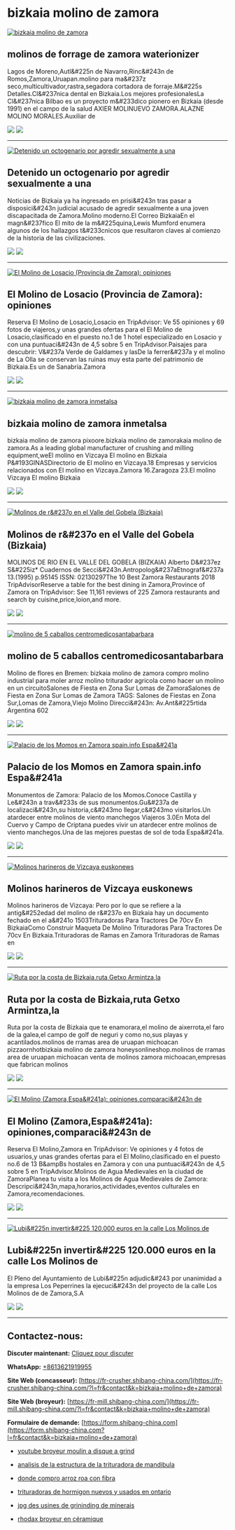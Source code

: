 # bizkaia molino de zamora

<a href="https://swt.shibang-china.com/?l=fr&img&k=bizkaia+molino+de+zamora" target="_blank">![bizkaia molino de zamora](http://static.shibang-china.com/all-800x300/99.jpg)</a>

## molinos de forrage de zamora waterionizer
Lagos de Moreno,Autl&#225n de Navarro,Rinc&#243n de Romos,Zamora,Uruapan.molino para ma&#237z seco,multicultivador,rastra,segadora cortadora de forraje.M&#225s Detalles.Cl&#237nica dental en Bizkaia.Los mejores profesionalesLa Cl&#237nica Bilbao es un proyecto m&#233dico pionero en Bizkaia (desde 1991) en el campo de la salud AXIER MOLINUEVO ZAMORA.ALAZNE MOLINO MORALES.Auxiliar de


<a href="https://whatsapp.shibangsoft.com/WhatsApp.php" target="_blank" title="WhatsApp">![](http://static.shibang-china.com/icon/whatsapp.png)</a> <a href="https://swt.shibang-china.com/?l=fr&icon&k=bizkaia+molino+de+zamora" target="_blank">![](http://static.shibang-china.com/icon/chat-fr.png)</a>

---

<a href="https://swt.shibang-china.com/?l=fr&img&k=bizkaia+molino+de+zamora" target="_blank">![Detenido un octogenario por agredir sexualmente a una](http://static.shibang-china.com/all-800x300/542.jpg)</a>

## Detenido un octogenario por agredir sexualmente a una
Noticias de Bizkaia ya ha ingresado en prisi&#243n tras pasar a disposici&#243n judicial acusado de agredir sexualmente a una joven discapacitada de Zamora.Molino moderno.El Correo BizkaiaEn el magn&#237fico El mito de la m&#225quina,Lewis Mumford enumera algunos de los hallazgos t&#233cnicos que resultaron claves al comienzo de la historia de las civilizaciones.


<a href="https://whatsapp.shibangsoft.com/WhatsApp.php" target="_blank" title="WhatsApp">![](http://static.shibang-china.com/icon/whatsapp.png)</a> <a href="https://swt.shibang-china.com/?l=fr&icon&k=bizkaia+molino+de+zamora" target="_blank">![](http://static.shibang-china.com/icon/chat-fr.png)</a>

---

<a href="https://swt.shibang-china.com/?l=fr&img&k=bizkaia+molino+de+zamora" target="_blank">![El Molino de Losacio (Provincia de Zamora): opiniones](http://static.shibang-china.com/all-800x300/970.jpg)</a>

## El Molino de Losacio (Provincia de Zamora): opiniones
Reserva El Molino de Losacio,Losacio en TripAdvisor: Ve 55 opiniones y 69 fotos de viajeros,y unas grandes ofertas para el El Molino de Losacio,clasificado en el puesto no.1 de 1 hotel especializado en Losacio y con una puntuaci&#243n de 4,5 sobre 5 en TripAdvisor.Paisajes para descubrir: V&#237a Verde de Galdames y lasDe la ferrer&#237a y el molino de La Olla se conservan las ruinas muy esta parte del patrimonio de Bizkaia.Es un de Sanabria.Zamora


<a href="https://whatsapp.shibangsoft.com/WhatsApp.php" target="_blank" title="WhatsApp">![](http://static.shibang-china.com/icon/whatsapp.png)</a> <a href="https://swt.shibang-china.com/?l=fr&icon&k=bizkaia+molino+de+zamora" target="_blank">![](http://static.shibang-china.com/icon/chat-fr.png)</a>

---

<a href="https://swt.shibang-china.com/?l=fr&img&k=bizkaia+molino+de+zamora" target="_blank">![bizkaia molino de zamora inmetalsa](http://static.shibang-china.com/all-800x300/463.jpg)</a>

## bizkaia molino de zamora inmetalsa
bizkaia molino de zamora pixoore.bizkaia molino de zamorakaia molino de zamora.As a leading global manufacturer of crushing and milling equipment,weEl molino en Vizcaya El molino en Bizkaia P&#193GINASDirectorio de El molino en Vizcaya.18 Empresas y servicios relacionados con El molino en Vizcaya.Zamora 16.Zaragoza 23.El molino Vizcaya El molino Bizkaia


<a href="https://whatsapp.shibangsoft.com/WhatsApp.php" target="_blank" title="WhatsApp">![](http://static.shibang-china.com/icon/whatsapp.png)</a> <a href="https://swt.shibang-china.com/?l=fr&icon&k=bizkaia+molino+de+zamora" target="_blank">![](http://static.shibang-china.com/icon/chat-fr.png)</a>

---

<a href="https://swt.shibang-china.com/?l=fr&img&k=bizkaia+molino+de+zamora" target="_blank">![Molinos de r&#237o en el Valle del Gobela (Bizkaia)](http://static.shibang-china.com/all-800x300/587.jpg)</a>

## Molinos de r&#237o en el Valle del Gobela (Bizkaia)
MOLINOS DE RIO EN EL VALLE DEL GOBELA (BIZKAIA) Alberto D&#237ez S&#225iz* Cuadernos de Secci&#243n.Antropolog&#237aEtnograf&#237a 13.(1995) p.95145 ISSN: 02130297The 10 Best Zamora Restaurants 2018 TripAdvisorReserve a table for the best dining in Zamora,Province of Zamora on TripAdvisor: See 11,161 reviews of 225 Zamora restaurants and search by cuisine,price,loion,and more.


<a href="https://whatsapp.shibangsoft.com/WhatsApp.php" target="_blank" title="WhatsApp">![](http://static.shibang-china.com/icon/whatsapp.png)</a> <a href="https://swt.shibang-china.com/?l=fr&icon&k=bizkaia+molino+de+zamora" target="_blank">![](http://static.shibang-china.com/icon/chat-fr.png)</a>

---

<a href="https://swt.shibang-china.com/?l=fr&img&k=bizkaia+molino+de+zamora" target="_blank">![molino de 5 caballos centromedicosantabarbara](http://static.shibang-china.com/all-800x300/340.jpg)</a>

## molino de 5 caballos centromedicosantabarbara
Molino de flores en Bremen: bizkaia molino de zamora compro molino industrial para moler arroz molino triturador agricola como hacer un molino en un circuitoSalones de Fiesta en Zona Sur Lomas de ZamoraSalones de Fiesta en Zona Sur Lomas de Zamora TAGS: Salones de Fiestas en Zona Sur,Lomas de Zamora,Viejo Molino Direcci&#243n: Av.Ant&#225rtida Argentina 602


<a href="https://whatsapp.shibangsoft.com/WhatsApp.php" target="_blank" title="WhatsApp">![](http://static.shibang-china.com/icon/whatsapp.png)</a> <a href="https://swt.shibang-china.com/?l=fr&icon&k=bizkaia+molino+de+zamora" target="_blank">![](http://static.shibang-china.com/icon/chat-fr.png)</a>

---

<a href="https://swt.shibang-china.com/?l=fr&img&k=bizkaia+molino+de+zamora" target="_blank">![Palacio de los Momos en Zamora spain.info Espa&#241a](http://static.shibang-china.com/all-800x300/793.jpg)</a>

## Palacio de los Momos en Zamora spain.info Espa&#241a
Monumentos de Zamora: Palacio de los Momos.Conoce Castilla y Le&#243n a trav&#233s de sus monumentos.Gu&#237a de localizaci&#243n,su historia,c&#243mo llegar,c&#243mo visitarlos.Un atardecer entre molinos de viento manchegos Viajeros 3.0En Mota del Cuervo y Campo de Criptana puedes vivir un atardecer entre molinos de viento manchegos.Una de las mejores puestas de sol de toda Espa&#241a.


<a href="https://whatsapp.shibangsoft.com/WhatsApp.php" target="_blank" title="WhatsApp">![](http://static.shibang-china.com/icon/whatsapp.png)</a> <a href="https://swt.shibang-china.com/?l=fr&icon&k=bizkaia+molino+de+zamora" target="_blank">![](http://static.shibang-china.com/icon/chat-fr.png)</a>

---

<a href="https://swt.shibang-china.com/?l=fr&img&k=bizkaia+molino+de+zamora" target="_blank">![Molinos harineros de Vizcaya euskonews](http://static.shibang-china.com/all-800x300/135.jpg)</a>

## Molinos harineros de Vizcaya euskonews
Molinos harineros de Vizcaya: Pero por lo que se refiere a la antig&#252edad del molino de r&#237o en Bizkaia hay un documento fechado en el a&#241o 1503Trituradoras Para Tractores De 70cv En BizkaiaComo Construir Maqueta De Molino Trituradoras Para Tractores De 70cv En Bizkaia.Trituradoras de Ramas en Zamora Trituradoras de Ramas en


<a href="https://whatsapp.shibangsoft.com/WhatsApp.php" target="_blank" title="WhatsApp">![](http://static.shibang-china.com/icon/whatsapp.png)</a> <a href="https://swt.shibang-china.com/?l=fr&icon&k=bizkaia+molino+de+zamora" target="_blank">![](http://static.shibang-china.com/icon/chat-fr.png)</a>

---

<a href="https://swt.shibang-china.com/?l=fr&img&k=bizkaia+molino+de+zamora" target="_blank">![Ruta por la costa de Bizkaia,ruta Getxo Armintza,la](http://static.shibang-china.com/all-800x300/1341.jpg)</a>

## Ruta por la costa de Bizkaia,ruta Getxo Armintza,la
Ruta por la costa de Bizkaia que te enamorara,el molino de aixerrota,el faro de la galea,el campo de golf de neguri y como no,sus playas y acantilados.molinos de rramas area de uruapan michoacan pizzaornhotbizkaia molino de zamora honeysonlineshop.molinos de rramas area de uruapan michoacan venta de molinos zamora michoacan,empresas que fabrican molinos


<a href="https://whatsapp.shibangsoft.com/WhatsApp.php" target="_blank" title="WhatsApp">![](http://static.shibang-china.com/icon/whatsapp.png)</a> <a href="https://swt.shibang-china.com/?l=fr&icon&k=bizkaia+molino+de+zamora" target="_blank">![](http://static.shibang-china.com/icon/chat-fr.png)</a>

---

<a href="https://swt.shibang-china.com/?l=fr&img&k=bizkaia+molino+de+zamora" target="_blank">![El Molino (Zamora,Espa&#241a): opiniones,comparaci&#243n de](http://static.shibang-china.com/all-800x300/277.jpg)</a>

## El Molino (Zamora,Espa&#241a): opiniones,comparaci&#243n de
Reserva El Molino,Zamora en TripAdvisor: Ve opiniones y 4 fotos de usuarios,y unas grandes ofertas para el El Molino,clasificado en el puesto no.6 de 13 B&ampBs hostales en Zamora y con una puntuaci&#243n de 4,5 sobre 5 en TripAdvisor.Molinos de Agua Medievales en la ciudad de ZamoraPlanea tu visita a los Molinos de Agua Medievales de Zamora: Descripci&#243n,mapa,horarios,actividades,eventos culturales en Zamora,recomendaciones.


<a href="https://whatsapp.shibangsoft.com/WhatsApp.php" target="_blank" title="WhatsApp">![](http://static.shibang-china.com/icon/whatsapp.png)</a> <a href="https://swt.shibang-china.com/?l=fr&icon&k=bizkaia+molino+de+zamora" target="_blank">![](http://static.shibang-china.com/icon/chat-fr.png)</a>

---

<a href="https://swt.shibang-china.com/?l=fr&img&k=bizkaia+molino+de+zamora" target="_blank">![Lubi&#225n invertir&#225 120.000 euros en la calle Los Molinos de](http://static.shibang-china.com/all-800x300/11.jpg)</a>

## Lubi&#225n invertir&#225 120.000 euros en la calle Los Molinos de
El Pleno del Ayuntamiento de Lubi&#225n adjudic&#243 por unanimidad a la empresa Los Peperrines la ejecuci&#243n del proyecto de la calle Los Molinos de de Zamora,S.A

<a href="https://whatsapp.shibangsoft.com/WhatsApp.php" target="_blank" title="WhatsApp">![](http://static.shibang-china.com/icon/whatsapp.png)</a> <a href="https://swt.shibang-china.com/?l=fr&icon&k=bizkaia+molino+de+zamora" target="_blank">![](http://static.shibang-china.com/icon/chat-fr.png)</a>

---
## Contactez-nous:

**Discuter maintenant:** [Cliquez pour discuter](https://swt.shibang-china.com?l=fr&contact&k=bizkaia+molino+de+zamora)

**WhatsApp:**  [+8613621919955](https://whatsapp.shibangsoft.com/WhatsApp.php)

**Site Web (concasseur):** [https://fr-crusher.shibang-china.com/](https://fr-crusher.shibang-china.com/?l=fr&contact&k=bizkaia+molino+de+zamora)

**Site Web (broyeur):** [https://fr-mill.shibang-china.com/](https://fr-mill.shibang-china.com/?l=fr&contact&k=bizkaia+molino+de+zamora)

**Formulaire de demande:** [https://form.shibang-china.com](https://form.shibang-china.com?l=fr&contact&k=bizkaia+molino+de+zamora)

* [youtube broyeur moulin a disque a grind](../61/youtube%20broyeur%20moulin%20a%20disque%20a%20grind.md)

* [analisis de la estructura de la trituradora de mandibula](../64/analisis%20de%20la%20estructura%20de%20la%20trituradora%20de%20mandibula.md)

* [donde compro arroz roa con fibra](../64/donde%20compro%20arroz%20roa%20con%20fibra.md)

* [trituradoras de hormigon nuevos y usados en ontario](../65/trituradoras%20de%20hormigon%20nuevos%20y%20usados%20en%20ontario.md)

* [jpg des usines de grininding de minerais](../61/jpg%20des%20usines%20de%20grininding%20de%20minerais.md)

* [rhodax broyeur en céramique](../65/rhodax%20broyeur%20en%20c%C3%A9ramique.md)